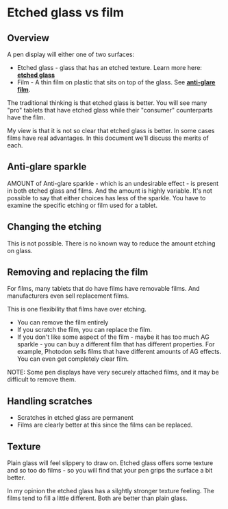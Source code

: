 # Etched glass vs film

## Overview

A pen display will either one of two surfaces:

* Etched glass - glass that has an etched texture. Learn more here: [**etched glass**](etched-glass.md)&#x20;
* Film - A thin film on plastic that sits on top of the glass. See [**anti-glare film**](anti-glare-film.md).

The traditional thinking is that etched glass is better. You will see many "pro" tablets that have etched glass while their "consumer" counterparts have the film.

My view is that it is not so clear that etched glass is better. In some cases films have real advantages. In this document we'll discuss the merits of each.

## Anti-glare sparkle

AMOUNT of Anti-glare sparkle - which is an undesirable effect - is present in both etched glass and films. And the amount is highly variable. It's not possible to say that either choices has less of the sparkle. You have to examine the specific etching or film used for a tablet.

## Changing the etching

This is not possible. There is no known way to reduce the amount etching on glass.

## Removing and replacing the film

For films, many tablets that do have films have removable films. And manufacturers even sell replacement films.

This is one flexibility that films have over etching.

* You can remove the film entirely
* If you scratch the film, you can replace the film.
* If you don't like some aspect of the film - maybe it has too much AG sparkle - you can buy a different film that has different properties. For example, Photodon sells films that have different amounts of AG effects. You can even get completely clear film.

NOTE: Some pen displays have very securely attached films, and it may be difficult to remove them.&#x20;

## Handling scratches

* Scratches in etched glass are permanent
* Films are clearly better at this since the films can be replaced.

## Texture

Plain glass will feel slippery to draw on. Etched glass offers some texture and so too do films - so you will find that your pen grips the surface a bit better.

In my opinion the etched glass has a silghtly stronger texture feeling. The films tend to fill a little different. Both are better than plain glass.







